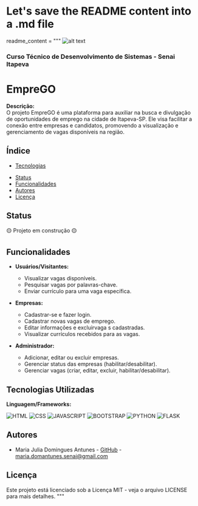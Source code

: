 # Let's save the README content into a .md file

readme_content = """
![alt text](<assets/img/readme/Mrs. douglas class.jpg>)
### Curso Técnico de Desenvolvimento de Sistemas - Senai Itapeva
# EmpreGO

**Descrição:**  
O projeto EmpreGO é uma plataforma para auxiliar na busca e divulgação de oportunidades de emprego na cidade de Itapeva-SP. Ele visa facilitar a conexão entre empresas e candidatos, promovendo a visualização e gerenciamento de vagas disponíveis na região.

## Índice
* [Tecnologias](#tecnologias-utilizadas)
- [Status](#status)
- [Funcionalidades](#funcionalidades)
- [Autores](#autores)
- [Licença](#licença)

## Status
🟡 Projeto em construção 🟡

## Funcionalidades
- **Usuários/Visitantes:**
  - Visualizar vagas disponíveis.
  - Pesquisar vagas por palavras-chave.
  - Enviar currículo para uma vaga específica.
  
- **Empresas:**
  - Cadastrar-se e fazer login.
  - Cadastrar novas vagas de emprego.
  - Editar informações e excluirvaga s cadastradas.
  - Visualizar currículos recebidos para as vagas.
  
- **Administrador:**
  - Adicionar, editar ou excluir empresas.
  - Gerenciar status das empresas (habilitar/desabilitar).
  - Gerenciar vagas (criar, editar, excluir, habilitar/desabilitar).

## Tecnologias Utilizadas
**Linguagem/Frameworks:**

![HTML](https://img.shields.io/badge/HTML5-E34F26?style=for-the-badge&logo=html5&logoColor=white)
![CSS](https://img.shields.io/badge/CSS3-1572B6?style=for-the-badge&logo=css3&logoColor=white)
![JAVASCRIPT](https://img.shields.io/badge/JavaScript-323330?style=for-the-badge&logo=javascript&logoColor=F7DF1E)
![BOOTSTRAP](https://img.shields.io/badge/Bootstrap-563D7C?style=for-the-badge&logo=bootstrap&logoColor=white)
![PYTHON]()
![FLASK]()

## Autores
- Maria Julia Domingues Antunes - [GitHub](https://github.com/MDomantunes) - maria.domantunes.senai@gmail.com

## Licença
Este projeto está licenciado sob a Licença MIT - veja o arquivo LICENSE para mais detalhes.
"""